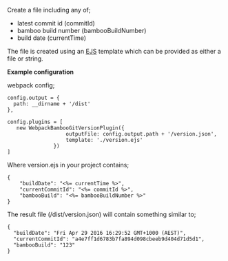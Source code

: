 Create a file including any of;
- latest commit id (commitId)
- bamboo build number (bambooBuildNumber)
- build date (currentTime)

The file is created using an [EJS](https://www.google.com.au/url?sa=t&rct=j&q=&esrc=s&source=web&cd=1&cad=rja&uact=8&ved=0ahUKEwjPl9_9nrrMAhVBGKYKHUYJBukQFggcMAA&url=http%3A%2F%2Fwww.embeddedjs.com%2F&usg=AFQjCNF_ieYgBG-cojHuZHCejoJlP-M50g) template which can be provided as either a file or string.

**Example configuration**

webpack config;
```
config.output = {
  path: __dirname + '/dist'
},

config.plugins = [
   new WebpackBambooGitVersionPlugin({
                   outputFile: config.output.path + '/version.json',
                   template: './version.ejs'
               })
]
```

Where version.ejs in your project contains;
```
{
    "buildDate": "<%= currentTime %>",
    "currentCommitId": "<%= commitId %>",
    "bambooBuild": "<%= bambooBuildNumber %>"
}
```

The result file (/dist/version.json) will contain something similar to;
```
{
  "buildDate": "Fri Apr 29 2016 16:29:52 GMT+1000 (AEST)",
  "currentCommitId": "a4e7ff1d6783b7fa894d098cbeeb9d404d71d5d1",
  "bambooBuild": "123"
}
```